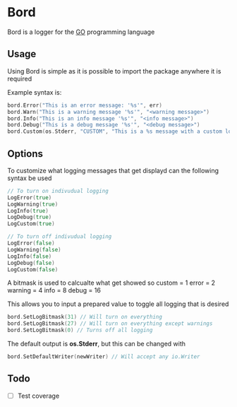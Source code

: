 # Bord

Bord is a logger for the [GO](https://golang.org/) programming language

## Usage

Using Bord is simple as it is possible to import the package anywhere it is required 

Example syntax is:
```go
bord.Error("This is an error message: '%s'", err)
bord.Warn("This is a warning message '%s'", "<warning message>")
bord.Info("This is an info message '%s'", "<info message>")
bord.Debug("This is a debug message '%s'", "<debug message>")
bord.Custom(os.Stderr, "CUSTOM", "This is a %s message with a custom log level tag", "custom")
```

## Options

To customize what logging messages that get displayd can the following syntax be used
```go
// To turn on indivudual logging
LogError(true)
LogWarning(true)
LogInfo(true)
LogDebug(true)
LogCustom(true)

// To turn off indivudual logging
LogError(false)
LogWarning(false)
LogInfo(false)
LogDebug(false)
LogCustom(false)
```

A bitmask is used to calcualte what get showed so
custom = 1
error = 2
warning = 4
info = 8
debug = 16

This allows you to input a prepared value to toggle all logging that is desired
```go
bord.SetLogBitmask(31) // Will turn on everything
bord.SetLogBitmask(27) // Will turn on everything except warnings
bord.SetLogBitmask(0) // Turns off all logging
```

The default output is **os.Stderr**, but this can be changed with
```go
bord.SetDefaultWriter(newWriter) // Will accept any io.Writer
```

## Todo

- [ ] Test coverage